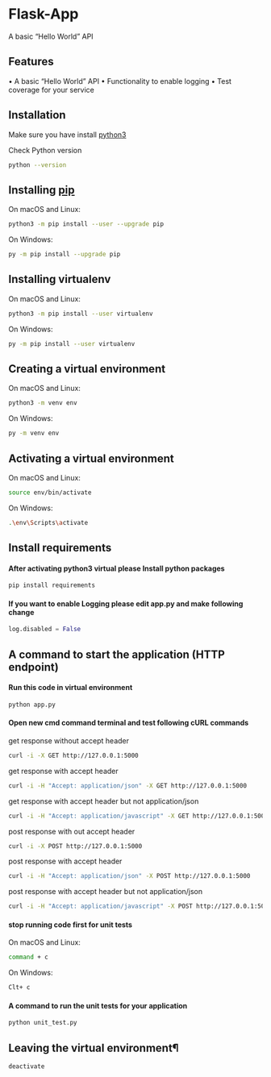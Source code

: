 # Flask-App
A basic “Hello World” API

## Features

• A basic “Hello World” API
• Functionality to enable logging
• Test coverage for your service


## Installation

Make sure you have install [python3](https://www.python.org/downloads/)

Check Python version
```bash
python --version
```

## Installing [pip](https://pip.pypa.io/en/stable/)
On macOS and Linux:
```bash
python3 -m pip install --user --upgrade pip
```
On Windows:
```bash
py -m pip install --upgrade pip
```


## Installing virtualenv
On macOS and Linux:
```bash
python3 -m pip install --user virtualenv
```
On Windows:
```bash
py -m pip install --user virtualenv
```

## Creating a virtual environment

On macOS and Linux:
```bash
python3 -m venv env
```
On Windows:
```bash
py -m venv env
```

## Activating a virtual environment

On macOS and Linux:
```bash
source env/bin/activate
```
On Windows:
```bash
.\env\Scripts\activate
```

## Install  requirements
#### <i class="icon-refresh"></i> After activating python3 virtual please Install python packages
```bash
pip install requirements
```

#### <i class="icon-refresh"></i> If you want to enable Logging please edit app.py and make following change
```python
log.disabled = False
```

## A command to start the application (HTTP endpoint)
#### <i class="icon-refresh"></i> Run this code in virtual environment
```bash
python app.py
```


#### <i class="icon-refresh"></i> Open new cmd command terminal and test following cURL commands

get response without accept header
```bash
curl -i -X GET http://127.0.0.1:5000
```

get response with  accept header
```bash
curl -i -H "Accept: application/json" -X GET http://127.0.0.1:5000
```

get response with  accept header but not application/json
```bash
curl -i -H "Accept: application/javascript" -X GET http://127.0.0.1:5000
```

post response with out accept header
```bash
curl -i -X POST http://127.0.0.1:5000
```

post response with  accept header
```bash
curl -i -H "Accept: application/json" -X POST http://127.0.0.1:5000
```

post response with  accept header  but not application/json
```bash
curl -i -H "Accept: application/javascript" -X POST http://127.0.0.1:5000
```


#### <i class="icon-refresh"></i> stop running code first for unit tests
On macOS and Linux:
```bash
command + c
```
On Windows:
```bash
Clt+ c
```

#### <i class="icon-refresh"></i> A command to run the unit tests for your application
```bash
python unit_test.py
```

## Leaving the virtual environment¶

```bash
deactivate
```
